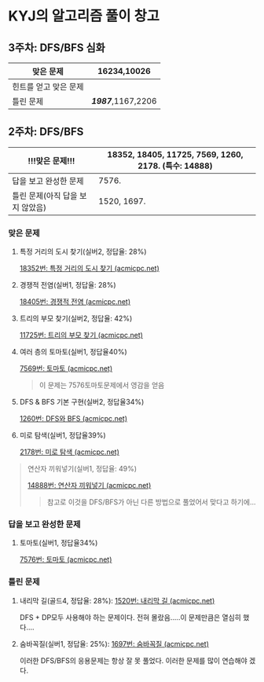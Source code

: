 # KYJ의 알고리즘 풀이 창고

## 3주차: DFS/BFS 심화

| 맞은 문제             | 16234,10026          |
| --------------------- | -------------------- |
| 힌트를 얻고 맞은 문제 |                      |
| 틀린 문제             | ***1987***,1167,2206 |











## 2주차: DFS/BFS

| !!!맞은 문제!!!                  | 18352, 18405, 11725, 7569, 1260, 2178. (특수: 14888) |
| -------------------------------- | ---------------------------------------------------- |
| 답을 보고 완성한 문제            | 7576.                                                |
| 틀린 문제(아직 답을 보지 않았음) | 1520, 1697.                                          |

### 맞은 문제

1. 특정 거리의 도시 찾기(실버2, 정답율: 28%)
   
   [18352번: 특정 거리의 도시 찾기 (acmicpc.net)](https://www.acmicpc.net/problem/18352)
   
2. 경쟁적 전염(실버1, 정답율: 28%)

   [18405번: 경쟁적 전염 (acmicpc.net)](https://www.acmicpc.net/problem/18405)

4. 트리의 부모 찾기(실버2, 정답율: 42%)

   [11725번: 트리의 부모 찾기 (acmicpc.net)](https://www.acmicpc.net/problem/11725)
   
4. 여러 층의 토마토(실버1, 정답율40%)

   [7569번: 토마토 (acmicpc.net)](https://www.acmicpc.net/problem/7569)

   > 이 문제는 7576토마토문제에서 영감을 얻음 

5. DFS & BFS 기본 구현(실버2, 정답율34%)

   [1260번: DFS와 BFS (acmicpc.net)](https://www.acmicpc.net/problem/1260)

6. 미로 탐색(실버1, 정답율39%)

   [2178번: 미로 탐색 (acmicpc.net)](https://www.acmicpc.net/problem/2178)

   

> 연산자 끼워넣기(실버1, 정답율: 49%)
>
> [14888번: 연산자 끼워넣기 (acmicpc.net)](https://www.acmicpc.net/problem/14888)
>
> > 참고로 이것을 DFS/BFS가 아닌 다른 방법으로 풀었어서 맞다고 하기에...

### 답을 보고 완성한 문제

1. 토마토(실버1, 정답율34%)

   [7576번: 토마토 (acmicpc.net)](https://www.acmicpc.net/problem/7576)

### 틀린 문제

1. 내리막 길(골드4, 정답율: 28%): [1520번: 내리막 길 (acmicpc.net)](https://www.acmicpc.net/problem/1520)

   DFS + DP모두 사용해야 하는 문제이다. 전혀 몰랐음.....이 문제만큼은 열심히 했다....

2. 숨바꼭질(실버1, 정답율: 25%): [1697번: 숨바꼭질 (acmicpc.net)](https://www.acmicpc.net/problem/1697)

   이러한 DFS/BFS의 응용문제는 항상 잘 못 풀었다. 이러한 문제를 많이 연습해야 겠다. 

